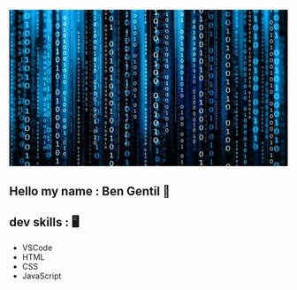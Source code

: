![Dev](./assets/img/DevTeste.jpg)

## Hello my name : Ben Gentil 👋

## dev skills : 🖥️

- VSCode 
- HTML
- CSS
- JavaScript 